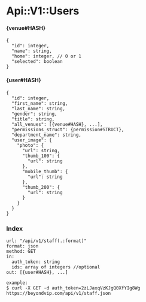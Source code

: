 # Api::V1::Users

#### {venue#HASH}
    {
      "id": integer,
      "name": string,
      "home": integer, // 0 or 1
      "selected": boolean
    }

#### {user#HASH}
    {
      "id": integer,
      "first_name": string,
      "last_name": string,
      "gender": string,
      "title": string,
      "all_venues": [{venue#HASH}, ...],
      "permissions_struct": {permission#STRUCT},
      "department_name": string,
      "user_image": {
        "photo": {
          "url": string,
          "thumb_100": {
            "url": string
          },
          "mobile_thumb": {
            "url": string
          },
          "thumb_200": {
            "url": string
          }
        }
      }
    }

### Index
    url: "/api/v1/staff(.:format)"
    format: json
    method: GET
    in:
      auth_token: string
      ids: array of integers //optional
    out: [{user#HASH}, ...]

    example:
    $ curl -X GET -d auth_token=2zLJaxqVzKJgQ0XfYIg8Wg https://beyondvip.com/api/v1/staff.json
